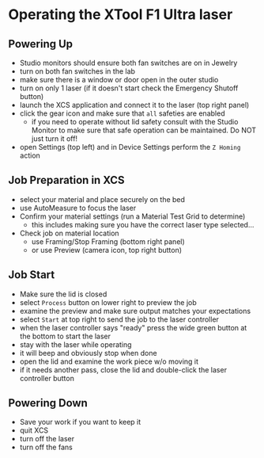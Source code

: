 # Operating the XTool F1 Ultra laser

## Powering Up
  - Studio monitors should ensure both fan switches are on in Jewelry
  - turn on both fan switches in the lab
  - make sure there is a window or door open in the outer studio
  - turn on only 1 laser (if it doesn't start check the Emergency Shutoff button)
  - launch the XCS application and connect it to the laser (top right panel)
  - click the gear icon and make sure that `all` safeties are enabled
    - if you need to operate without lid safety consult with the Studio Monitor to
      make sure that safe operation can be maintained. Do NOT just turn it off!
  - open Settings (top left) and in Device Settings perform the `Z Homing` action

## Job Preparation in XCS
 - select your material and place securely on the bed
 - use AutoMeasure to focus the laser
 - Confirm your material settings (run a Material Test Grid to determine)
   - this includes making sure you have the correct laser type selected...
 - Check job on material location
   - use Framing/Stop Framing (bottom right panel) 
   - or use Preview (camera icon, top right button)

## Job Start
- Make sure the lid is closed
- select `Process` button on lower right to preview the job
- examine the preview and make sure output matches your expectations
- select `Start` at top right to send the job to the laser controller
- when the laser controller says "ready" press the wide green button at the bottom to start the laser
- stay with the laser while operating
- it will beep and obviously stop when done
- open the lid and examine the work piece w/o moving it
- if it needs another pass, close the lid and double-click the laser controller button

## Powering Down
- Save your work if you want to keep it
- quit XCS
- turn off the laser
- turn off the fans
  
